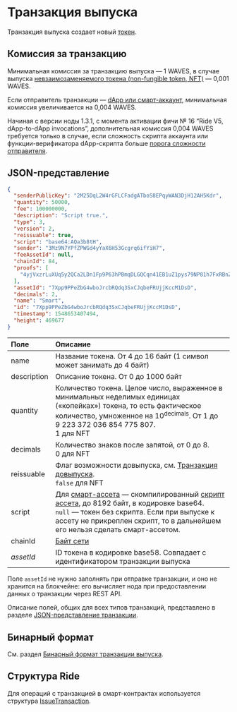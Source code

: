 # Транзакция выпуска

Транзакция выпуска создает новый [токен](/ru/blockchain/token/).

## Комиссия за транзакцию

Минимальная комиссия за транзакцию выпуска — 1 WAVES, в случае выпуска [невзаимозаменяемого токена (non-fungible token, NFT)](/ru/blockchain/token/non-fungible-token) — 0,001 WAVES.

Если отправитель транзакции — [dApp или смарт-аккаунт](/ru/blockchain/account/dapp), минимальная комиссия увеличивается на 0,004 WAVES.

Начиная с версии ноды 1.3.1, с момента активации фичи №&nbsp;16 “Ride V5, dApp-to-dApp invocations”, дополнительная комиссия 0,004 WAVES требуется только в случае, если сложность скрипта аккаунта или функции-верификатора dApp-скрипта больше [порога сложности отправителя](/ru/ride/limits/).

## JSON-представление

```json
{
  "senderPublicKey": "2M25DqL2W4rGFLCFadgATboS8EPqyWAN3DjH12AH5Kdr",
  "quantity": 50000,
  "fee": 100000000,
  "description": "Script true.",
  "type": 3,
  "version": 2,
  "reissuable": true,
  "script": "base64:AQa3b8tH",
  "sender": "3Mz9N7YPfZPWGd4yYaX6H53Gcgrq6ifYiH7",
  "feeAssetId": null,
  "chainId": 84,
  "proofs": [
    "4yjVxzrLuXUq5y2QCa2LDn1Fp9P63hPBmqDLGQCqn41EB1uZ1pys79NP81h7FxRBnZSbpNGbz1xjwckHcPAQHmFX"
  ],
  "assetId": "7Xpp9PPeZbG4wboJrcbRQdq3SxCJqbeFRUjjKccM1DsD",
  "decimals": 2,
  "name": "Smart",
  "id": "7Xpp9PPeZbG4wboJrcbRQdq3SxCJqbeFRUjjKccM1DsD",
  "timestamp": 1548653407494,
  "height": 469677
}
```

| Поле | Описание |
| :--- | :--- |
| name | Название токена. От 4 до 16 байт (1 символ может занимать до 4 байт) |
| description | Описание токена. От 0 до 1000 байт |
| quantity | Количество токена. Целое число, выраженное в минимальных неделимых единицах («копейках») токена, то есть фактическое количество, умноженное на 10<sup>decimals</sup>. От 1 до 9&nbsp;223&nbsp;372&nbsp;036&nbsp;854&nbsp;775&nbsp;807.<br>1 для NFT |
| decimals | Количество знаков после запятой, от 0 до 8.<br>0 для NFT |
| reissuable | Флаг возможности довыпуска, см. [Транзакция довыпуска](/ru/blockchain/transaction-type/reissue-transaction).<br>`false` для NFT |
| script | Для [смарт-ассета](/ru/blockchain/token/smart-asset) — скомпилированный [скрипт ассета](/ru/ride/script/script-types/asset-script), до 8192 байт, в кодировке base64.<br>`null` — токен без скрипта. Если при выпуске к ассету не прикреплен скрипт, то в дальнейшем его нельзя сделать смарт-ассетом. |
| chainId | [Байт сети](/ru/blockchain/blockchain-network/#байт-сети) |
| *assetId* | ID токена в кодировке base58. Совпадает с идентификатором транзакции выпуска |

Поле `assetId` не нужно заполнять при отправке транзакции, и оно не хранится на блокчейне: его вычисляет нода при предоставлении данных о транзакции через REST API.

Описание полей, общих для всех типов транзакций, представлено в разделе [JSON-представление транзакции](/ru/blockchain/transaction/#json-представление-транзакции).

## Бинарный формат

См. раздел [Бинарный формат транзакции выпуска](/ru/blockchain/binary-format/transaction-binary-format/issue-transaction-binary-format).

## Структура Ride

Для операций с транзакцией в смарт-контрактах используется структура [IssueTransaction](/ru/ride/structures/transaction-structures/issue-transaction).
